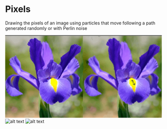 # Pixels
Drawing the pixels of an image using particles that move following a path generated randomly or with Perlin noise

![alt text](https://github.com/dalvagon/pixels/blob/main/gif1.gif)
![alt text](https://github.com/dalvagon/pixels/blob/main/gif2.gif)
![alt text](https://github.com/dalvagon/pixels/blob/main/gif3.gif)
